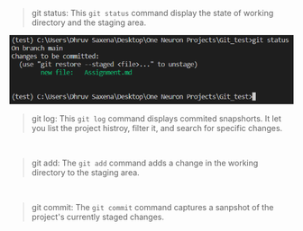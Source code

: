 > git status: This `git status` command display the state of working directory and the staging area.

![](git_status.png)

> git log: This `git log` command displays commited snapshorts. It let you list the project histroy, filter it, and search for specific changes.

![]()

> git add: The `git add` command adds a change in the working directory to the staging area.

![]()

>git commit: The `git commit` command captures a sanpshot of the project's currently staged changes.

![]()

> 